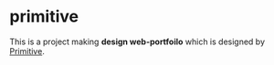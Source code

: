 # primitive
This is a project making <b>design web-portfoilo</b> which is designed by <a href="www.primitive.co.kr" target="_blank">Primitive</a>. 
